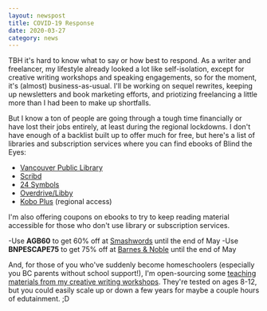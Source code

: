 ```yaml
---
layout: newspost
title: COVID-19 Response
date: 2020-03-27
category: news
---
```

TBH it's hard to know what to say or how best to respond. As a writer and freelancer, my lifestyle already looked a lot like self-isolation, except for creative writing workshops and speaking engagements, so for the moment, it's (almost) business-as-usual. I'll be working on sequel rewrites, keeping up newsletters and book marketing efforts, and priotizing freelancing a little more than I had been to make up shortfalls.

But I know a ton of people are going through a tough time financially or have lost their jobs entirely, at least during the regional lockdowns. I don't have enough of a backlist built up to offer much for free, but here's a list of libraries and subscription services where you can find ebooks of Blind the Eyes:

- [Vancouver Public Library](https://vpl.bibliocommons.com/item/show/6786290038)
- [Scribd](https://www.scribd.com/book/387925871/Blind-the-Eyes-Threads-of-Dreams-1)
- [24 Symbols](https://www.24symbols.com/book/x/x/x?id=2833301)
- [Overdrive/Libby](https://www.overdrive.com/media/3995334/blind-the-eyes)
- [Kobo Plus](https://www.kobo.com/ebook/blind-the-eyes) (regional access)

I'm also offering coupons on ebooks to try to keep reading material accessible for those who don't use library or subscription services.

-Use **AGB60** to get 60% off at [Smashwords](https://www.smashwords.com/books/view/947703) until the end of May
-Use **BNPESCAPE75** to get 75% off at [Barnes & Noble](https://www.barnesandnoble.com/w/blind-the-eyes-ka-wiggins/1128583665) until the end of May


And, for those of you who've suddenly become homeschoolers (especially you BC parents without school support!), I'm open-sourcing some [teaching materials from my creative writing workshops](https://kaie.space/news/2020/03/20/learning-resources.html). They're tested on ages 8-12, but you could easily scale up or down a few years for maybe a couple hours of edutainment. ;D
